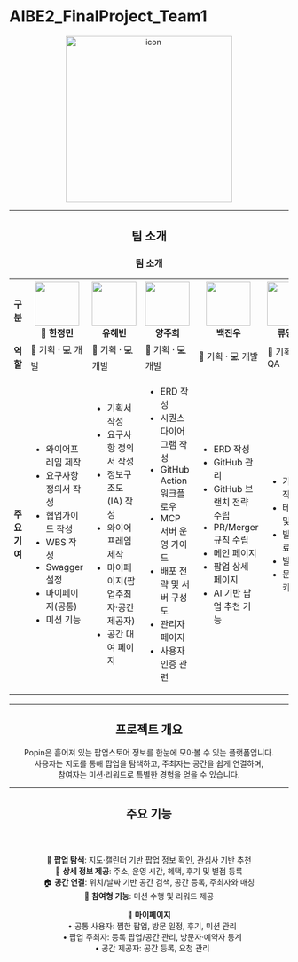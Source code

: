 # AIBE2_FinalProject_Team1

<div align="center">

<img width="300" height="300" alt="icon" src="https://github.com/user-attachments/assets/89ae06d1-96a4-4c20-a0bf-86bd9bb7e5ee" />

---

## 팀 소개
### 팀 소개

<table>
  <tr>
    <th width="15%">구분</th>
    <th width="17%">
      <a href="https://github.com/onejm">
        <img src="https://github.com/onejm.png" width="80px"/><br/>
      </a>
      👑 한정민
    </th>
    <th width="17%">
      <a href="https://github.com/yoohyebin">
        <img src="https://github.com/yoohyebin.png" width="80px"/><br/>
      </a>
      유혜빈
    </th>
    <th width="17%">
      <a href="https://github.com/dearjh36">
        <img src="https://github.com/dearjh36.png" width="80px"/><br/>
      </a>
      양주희
    </th>
    <th width="17%">
      <a href="https://github.com/beakjinu">
        <img src="https://github.com/beakjinu.png" width="80px"/><br/>
      </a>
      백진우
    </th>
    <th width="17%">
      <a href="https://github.com/sun-ryu">
        <img src="https://github.com/sun-ryu.png" width="80px"/><br/>
      </a>
      류영선
    </th>
  </tr>
  <tr>
    <td><b>역할</b></td>
    <td>📝 기획 · 💻 개발</td>
    <td>📝 기획 · 💻 개발</td>
    <td>📝 기획 · 💻 개발</td>
    <td>📝 기획 · 💻 개발</td>
    <td>📝 기획 · ✅ QA</td>
  </tr>
  <tr>
    <td><b>주요 기여</b></td>
    <td>
      <ul>
        <li>와이어프레임 제작</li>
        <li>요구사항 정의서 작성</li>
        <li>협업가이드 작성</li>
        <li>WBS 작성</li>
        <li>Swagger 설정</li>
        <li>마이페이지(공통)</li>
        <li>미션 기능</li>
      </ul>
    </td>
    <td>
      <ul>
        <li>기획서 작성</li>
        <li>요구사항 정의서 작성</li>
        <li>정보구조도(IA) 작성</li>
        <li>와이어프레임 제작</li>
        <li>마이페이지(팝업주최자·공간제공자)</li>
        <li>공간 대여 페이지</li>
      </ul>
    </td>
    <td>
      <ul>
        <li>ERD 작성</li>
        <li>시퀀스 다이어그램 작성</li>
        <li>GitHub Action 워크플로우</li>
        <li>MCP 서버 운영 가이드</li>
        <li>배포 전략 및 서버 구성도</li>
        <li>관리자 페이지</li>
        <li>사용자 인증 관련</li>
      </ul>
    </td>
    <td>
      <ul>
        <li>ERD 작성</li>
        <li>GitHub 관리</li>
        <li>GitHub 브랜치 전략 수립</li>
        <li>PR/Merger 규칙 수립</li>
        <li>메인 페이지</li>
        <li>팝업 상세 페이지</li>
        <li>AI 기반 팝업 추천 기능</li>
      </ul>
    </td>
    <td>
      <ul>
        <li>기획서 작성</li>
        <li>테스트 및 QA</li>
        <li>발표자료 제작</li>
        <li>발표</li>
        <li>문서 아카이빙</li>
      </ul>
    </td>
  </tr>
</table>




---

## 프로젝트 개요
Popin은 흩어져 있는 팝업스토어 정보를 한눈에 모아볼 수 있는 플랫폼입니다.  
사용자는 지도를 통해 팝업을 탐색하고, 주최자는 공간을 쉽게 연결하며,  
참여자는 미션·리워드로 특별한 경험을 얻을 수 있습니다.

---

## 주요 기능

<p align="left" style="display: inline-block; text-align: left;">

📍 <b>팝업 탐색</b>: 지도·캘린더 기반 팝업 정보 확인, 관심사 기반 추천  
📝 <b>상세 정보 제공</b>: 주소, 운영 시간, 혜택, 후기 및 별점 등록  
🏠 <b>공간 연결</b>: 위치/날짜 기반 공간 검색, 공간 등록, 주최자와 매칭  
🎯 <b>참여형 기능</b>: 미션 수행 및 리워드 제공  

👤 <b>마이페이지</b>  
&nbsp;&nbsp;&nbsp;• 공통 사용자: 찜한 팝업, 방문 일정, 후기, 미션 관리  
&nbsp;&nbsp;&nbsp;• 팝업 주최자: 등록 팝업/공간 관리, 방문자·예약자 통계  
&nbsp;&nbsp;&nbsp;• 공간 제공자: 공간 등록, 요청 관리  

</p>

</div>
